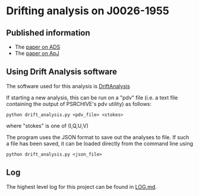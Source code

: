 # Drifting analysis on J0026-1955

## Published information

- The [paper on ADS](https://ui.adsabs.harvard.edu/abs/2022ApJ...933..210M/abstract)
- The [paper on ApJ](https://iopscience.iop.org/article/10.3847/1538-4357/ac75bc)

## Using Drift Analysis software

The software used for this analysis is [DriftAnalysis](https://github.com/robotopia/drift_analysis)

If starting a new analysis, this can be run on a "pdv" file (i.e. a text file containing the output of PSRCHIVE's pdv utility) as follows:

    python drift_analysis.py <pdv_file> <stokes>
    
where "stokes" is one of (I,Q,U,V)

The program uses the JSON format to save out the analyses to file. If such a file has been saved, it can be loaded directly from the command line using

    python drift_analysis.py <json_file>

## Log

The highest level log for this project can be found in [LOG.md](LOG.md).
